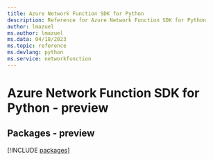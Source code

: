 ```yaml
---
title: Azure Network Function SDK for Python
description: Reference for Azure Network Function SDK for Python
author: lmazuel
ms.author: lmazuel
ms.data: 04/18/2023
ms.topic: reference
ms.devlang: python
ms.service: networkfunction
---
```

# Azure Network Function SDK for Python - preview
## Packages - preview
[!INCLUDE [packages](network-function-index.md)]